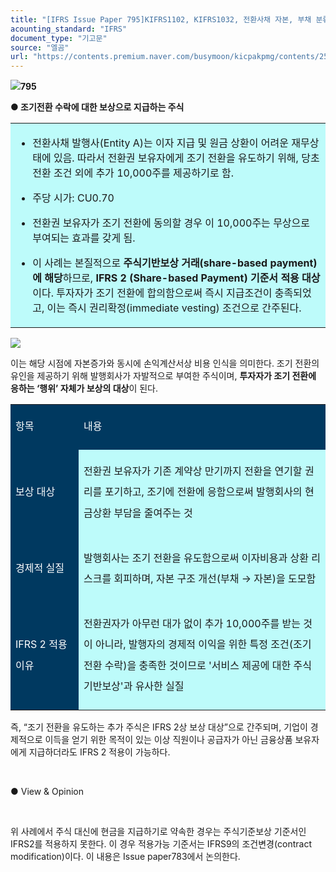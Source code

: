 ```yaml
---
title: "[IFRS Issue Paper 795]KIFRS1102, KIFRS1032, 전환사채 자본, 부채 분류(BDO IFRS in Practice)③ 조기전환에 대한 보상"
acounting_standard: "IFRS"
document_type: "기고문"
source: "엘곰"
url: "https://contents.premium.naver.com/busymoon/kicpakpmg/contents/250604153300211mb"
---
```

![](https://n2.news.naver.com/l.gif?type=content)**795**

**● 조기전환 수락에 대한 보상으로 지급하는 주식**

<table style=""><tbody><tr><td colspan="3" rowspan="1" style="width: 100.0%; height: 129.0px;  background-color: #bdfbfa;"><div><ul><li><p style=""><span style="">전환사채 발행사(Entity A)는 이자 지급 및 원금 상환이 어려운 재무상태에 있음. 따라서 전환권 보유자에게 조기 전환을 유도하기 위해, 당초 전환 조건 외에 추가 10,000주를 제공하기로 함.</span></p></li><li><p style=""><span style="">주당 시가: </span><span style="">CU0.70</span></p></li><li><p style=""><span style="">전환권 보유자가 조기 전환에 동의할 경우 이 10,000주는 무상으로 부여되는 효과를 갖게 됨.</span></p></li><li><p style=""><span style="">이 사례는 본질적으로 </span><span style=""><b>주식기반보상 거래(share-based payment)에 해당</b></span><span style="">하므로, </span><span style=""><b>IFRS 2 (Share-based Payment) 기준서 적용 대상</b></span><span style="">이다. 투자자가 조기 전환에 합의함으로써 즉시 지급조건이 충족되었고, 이는 즉시 권리확정(immediate vesting) 조건으로 간주된다.</span></p></li></ul></div></td></tr></tbody></table>

![](https://scs-phinf.pstatic.net/MjAyNTA2MDRfNTcg/MDAxNzQ5MDE4MzAwNDMx.fVDDdaTANjfzee8a-vqPh6z30jk3nDuYibcmBT8HxOwg.AEsq1-UezOJTsskjtYaY7YYYZmuY9a6inAdX5IoeLScg.PNG/image.png?type=w800)

이는 해당 시점에 자본증가와 동시에 손익계산서상 비용 인식을 의미한다. 조기 전환의 유인을 제공하기 위해 발행회사가 자발적으로 부여한 주식이며, **투자자가 조기 전환에 응하는 ‘행위’ 자체가 보상의 대상**이 된다.

<table style=""><tbody><tr><td colspan="1" rowspan="1" style="width: 21.62%; height: 40.0px;  background-color: #003960;"><div><p style="line-height:2.1;"><span style="color:#ffffff;">항목</span></p></div></td><td colspan="1" rowspan="1" style="width: 78.38%; height: 40.0px;  background-color: #003960;"><div><p style="line-height:2.1;"><span style="color:#ffffff;">내용</span></p></div></td></tr><tr><td colspan="1" rowspan="1" style="width: 21.62%; height: 40.0px;  background-color: #003960;"><div><p style="line-height:2.1;"><span style="color:#ffffff;">보상 대상</span></p></div></td><td colspan="1" rowspan="1" style="width: 78.38%; height: 40.0px;  background-color: #bdfbfa;"><div><p style="line-height:2.1;"><span style="background-color:#bdfbfa;">전환권 보유자가 </span><span style="background-color:#bdfbfa;">기존 계약상 만기까지 전환을 연기할 권리를 포기하고</span><span style="background-color:#bdfbfa;">, 조기에 전환에 응함으로써 발행회사의 </span><span style="background-color:#bdfbfa;">현금상환 부담을 줄여주는 것</span></p></div></td></tr><tr><td colspan="1" rowspan="1" style="width: 21.62%; height: 40.0px;  background-color: #003960;"><div><p style="line-height:2.1;"><span style="color:#ffffff;">경제적 실질</span></p></div></td><td colspan="1" rowspan="1" style="width: 78.38%; height: 40.0px;  background-color: #bdfbfa;"><div><p style="line-height:2.1;"><span style="">발행회사는 조기 전환을 유도함으로써 이자비용과 상환 리스크를 회피하며, 자본 구조 개선(부채 → 자본)을 도모함</span></p></div></td></tr><tr><td colspan="1" rowspan="1" style="width: 21.62%; height: 40.0px;  background-color: #003960;"><div><p style="line-height:2.1;"><span style="color:#ffffff;">IFRS 2 적용 이유</span></p></div></td><td colspan="1" rowspan="1" style="width: 78.38%; height: 40.0px;  background-color: #bdfbfa;"><div><p style="line-height:2.1;"><span style="">전환권자가 아무런 대가 없이 추가 10,000주를 받는 것이 아니라, </span><span style="">발행자의 경제적 이익을 위한 특정 조건(조기 전환 수락)을 충족한 것</span><span style="">이므로 </span><span style="">'서비스 제공에 대한 주식기반보상'과 유사한 실질</span></p></div></td></tr></tbody></table>

즉, “조기 전환을 유도하는 추가 주식은 IFRS 2상 보상 대상”으로 간주되며, 기업이 경제적으로 이득을 얻기 위한 목적이 있는 이상 직원이나 공급자가 아닌 금융상품 보유자에게 지급하더라도 IFRS 2 적용이 가능하다.

​

● View & Opinion

​

위 사례에서 주식 대신에 현금을 지급하기로 약속한 경우는 주식기준보상 기준서인 IFRS2를 적용하지 못한다. 이 경우 적용가능 기준서는 IFRS9의 조건변경(contract modification)이다. 이 내용은 Issue paper783에서 논의한다.